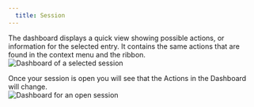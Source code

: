 ```yaml
---
  title: Session
---
```

The dashboard displays a quick view showing possible actions, or information for the selected entry. It contains the same actions that are found in the context menu and the ribbon.  
![Dashboard of a selected session](https://webdevolutions.azureedge.net/docs/en/rdm/mac/clip10582.png) 

Once your session is open you will see that the Actions in the Dashboard will change.  
![Dashboard for an open session](https://webdevolutions.azureedge.net/docs/en/rdm/mac/clip6011.png) 
